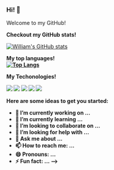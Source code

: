 ### Hi! 👋

Welcome to my GitHub!


<b> Checkout my GitHub stats! </b>

[![William's GitHub stats](https://github-readme-stats.vercel.app/api?username=william-neukamp&hide=contribs,prs&count_private=true&show_icons=true&amp;title_color=fff&amp;icon_color=79ff97&amp;text_color=9f9f9f&amp;bg_color=151515)](https://github.com/anuraghazra/github-readme-stats)

<b> My top languages! </br>
[![Top Langs](https://github-readme-stats.vercel.app/api/top-langs/?username=william-neukamp&hide=html&layout=compact&amp;title_color=fff&amp;icon_color=79ff97&amp;text_color=9f9f9f&amp;bg_color=151515)](https://github.com/anuraghazra/github-readme-stats)

<b> My Techonologies! </br>

<img src="https://img.shields.io/badge/C%23-5188FE?logo=.net&style=flat-square&labelColor=5188FE">
<img src="https://img.shields.io/badge/Java-007396?logo=java&style=flat-square&labelcolor=007396">
<img src="https://img.shields.io/badge/Delphi-EE1F35?logo=delphi&style=flat-square&labelColor=EE1F35">
<img src="https://img.shields.io/badge/SQL%20Server-CC2927?logo=microsoft-sql-server&style=flat-square&labelColor=CC2927">
<img src="https://img.shields.io/badge/Oracle%20Database-F80000?logo=oracle&style=flat-square&labelColor=F80000">

Here are some ideas to get you started:

- 🔭 I’m currently working on ...
- 🌱 I’m currently learning ...
- 👯 I’m looking to collaborate on ...
- 🤔 I’m looking for help with ...
- 💬 Ask me about ...
- 📫 How to reach me: ...
- 😄 Pronouns: ...
- ⚡ Fun fact: ...
-->
